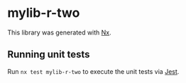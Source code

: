 # mylib-r-two

This library was generated with [Nx](https://nx.dev).

## Running unit tests

Run `nx test mylib-r-two` to execute the unit tests via [Jest](https://jestjs.io).
